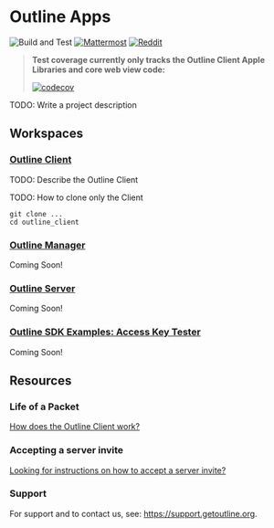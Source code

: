 # Outline Apps

![Build and Test](https://github.com/Jigsaw-Code/outline-apps/actions/workflows/build_and_test_debug.yml/badge.svg?branch=master) [![Mattermost](https://badgen.net/badge/Mattermost/Outline%20Community/blue)](https://community.internetfreedomfestival.org/community/channels/outline-community) [![Reddit](https://badgen.net/badge/Reddit/r%2Foutlinevpn/orange)](https://www.reddit.com/r/outlinevpn/)

> **Test coverage currently only tracks the Outline Client Apple Libraries and core web view code:**
>
> [![codecov](https://codecov.io/gh/Jigsaw-Code/outline-apps/branch/master/graph/badge.svg?token=gasD8v5tjn)](https://codecov.io/gh/Jigsaw-Code/outline-apps)

TODO: Write a project description

## Workspaces

### [Outline Client](outline_client/README.md)

TODO: Describe the Outline Client

TODO: How to clone only the Client
```
git clone ...
cd outline_client
```

### [Outline Manager](outline_server/src/server_manager/README.md)

Coming Soon!

### [Outline Server](outline_server/src/shadowbox/README.md)

Coming Soon!

### [Outline SDK Examples: Access Key Tester](outline_sdk/access_key_tester/README.md)

Coming Soon!

## Resources

### Life of a Packet

[How does the Outline Client work?](docs/life_of_a_packet.md)

### Accepting a server invite

[Looking for instructions on how to accept a server invite?](docs/invitation_instructions.md)

### Support

For support and to contact us, see: https://support.getoutline.org.

